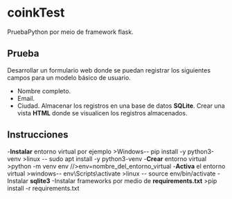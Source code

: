 # coinkTest
PruebaPython por meio de framework flask.

## Prueba

Desarrollar un formulario web donde se puedan registrar los siguientes campos
para un modelo básico de usuario.
- Nombre completo.
- Email.
- Ciudad.
Almacenar los registros en una base de datos **SQLite**.
Crear una vista **HTML** donde se visualicen los registros almacenados.

## Instrucciones


-**Instalar** entorno virtual por ejemplo
    >Windows-- pip install -y python3-venv
    >linux  -- sudo apt install -y python3-venv
-**Crear** entorno virtual
    >python -m venv env  //>env=nombre_del_entorno_virtual
-**Activa** el entorno virtual
    >windows-- env\Scripts\activate
    >linux  -- source env/bin/activate
-Instalar **sqlite3**
-Instalar frameworks por medio de **requirements.txt**
    >pip install -r requirements.txt